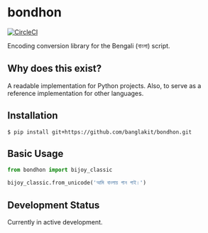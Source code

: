# bondhon

[![CircleCI](https://circleci.com/gh/banglakit/bondhon/tree/master.svg?style=svg)](https://circleci.com/gh/banglakit/bondhon/tree/master)

Encoding conversion library for the Bengali (বাংলা) script.

## Why does this exist?
A readable implementation for Python projects. Also, to serve as a
reference implementation for other languages.

## Installation

```
$ pip install git+https://github.com/banglakit/bondhon.git
```

## Basic Usage

```python
from bondhon import bijoy_classic

bijoy_classic.from_unicode('আমি বাংলায় গান গাই।')
```

## Development Status

Currently in active development.